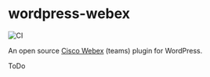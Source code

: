 # wordpress-webex
![CI](https://github.com//warpdev-bywarpcom/wordpress-webex/workflows/CI/badge.svg)



An open source [Cisco Webex](https://www.webex.com/) (teams) plugin for WordPress.


ToDo
